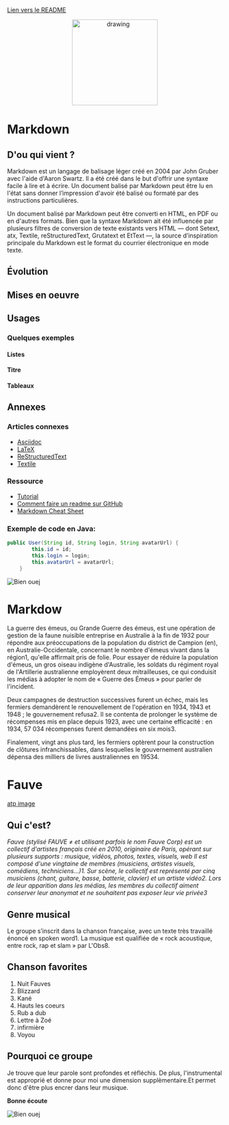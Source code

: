 [Lien vers le README](README.md)

<p align="center">
<img src="https://cdn3.iconfinder.com/data/icons/logos-and-brands-adobe/512/205_Markdown-512.png" alt="drawing" width="200" height="200"/>
<p/>

# Markdown
## D'ou qui vient ?
Markdown est un langage de balisage léger créé en 2004 par John Gruber avec l'aide d'Aaron Swartz. Il a été créé dans le but d'offrir une syntaxe facile à lire et à écrire. Un document balisé par Markdown peut être lu en l'état sans donner l’impression d'avoir été balisé ou formaté par des instructions particulières.

Un document balisé par Markdown peut être converti en HTML, en PDF ou en d'autres formats. Bien que la syntaxe Markdown ait été influencée par plusieurs filtres de conversion de texte existants vers HTML — dont Setext, atx, Textile, reStructuredText, Grutatext et EtText —, la source d’inspiration principale du Markdown est le format du courrier électronique en mode texte.

## Évolution
## Mises en oeuvre
## Usages
### Quelques exemples
#### Listes
#### Titre
#### Tableaux
## Annexes
### Articles connexes
- [Asciidoc](https://fr.wikipedia.org/wiki/AsciiDoc)
- [LaTeX](https://fr.wikipedia.org/wiki/LaTeX)
- [ReStructuredText](https://fr.wikipedia.org/wiki/ReStructuredText)
- [Textile](https://fr.wikipedia.org/wiki/Textile_(langage))
### Ressource
- [Tutorial](https://docs.github.com/en/get-started/writing-on-github/getting-started-with-writing-and-formatting-on-github/basic-writing-and-formatting-syntax)
- [Comment faire un readme sur GitHub](https://medium.com/becode/comment-faire-un-readme-sur-github-cc11f3df606a)
- [Markdown Cheat Sheet](https://www.markdownguide.org/cheat-sheet/)

### Exemple de code en Java:
```java
public User(String id, String login, String avatarUrl) {
        this.id = id;
        this.login = login;
        this.avatarUrl = avatarUrl;
    }
```

![Bien ouej](https://tenor.com/view/brent-rambo-thumbs-up-ok-good-great-gif-3985507.gif)
# Markdow

La guerre des émeus, ou Grande Guerre des émeus, est une opération de gestion de la faune nuisible entreprise en Australie à la fin de 1932 pour répondre aux préoccupations de la population du district de Campion (en), en Australie-Occidentale, concernant le nombre d'émeus vivant dans la région1, qu'elle affirmait pris de folie. Pour essayer de réduire la population d'émeus, un gros oiseau indigène d'Australie, les soldats du régiment royal de l'Artillerie australienne employèrent deux mitrailleuses, ce qui conduisit les médias à adopter le nom de « Guerre des Émeus » pour parler de l'incident.

Deux campagnes de destruction successives furent un échec, mais les fermiers demandèrent le renouvellement de l'opération en 1934, 1943 et 1948 ; le gouvernement refusa2. Il se contenta de prolonger le système de récompenses mis en place depuis 1923, avec une certaine efficacité : en 1934, 57 034 récompenses furent demandées en six mois3.

Finalement, vingt ans plus tard, les fermiers optèrent pour la construction de clôtures infranchissables, dans lesquelles le gouvernement australien dépensa des milliers de livres australiennes en 19534. 


# Fauve #

[atp image](https://fr.wikipedia.org/wiki/Fauve_%28groupe%29)

## Qui c'est? ##

*Fauve (stylisé FAUVE ≠ et utilisant parfois le nom Fauve Corp) est un collectif d'artistes français créé en 2010, originaire de Paris, opérant sur plusieurs supports : musique, vidéos, photos, textes, visuels, web*
*Il est composé d'une vingtaine de membres (musiciens, artistes visuels, comédiens, techniciens...)1. Sur scène, le collectif est représenté par cinq musiciens (chant, guitare, basse, batterie, clavier) et un artiste vidéo2. Lors de leur apparition dans les médias, les membres du collectif aiment conserver leur anonymat et ne souhaitent pas exposer leur vie privée3*

## Genre musical ##

Le groupe s’inscrit dans la chanson française, avec un texte très travaillé énoncé en spoken word1. La musique est qualifiée de « rock acoustique, entre rock, rap et slam » par L'Obs8. 



## Chanson favorites ##

1. Nuit Fauves
2. Blizzard
3. Kané
4. Hauts les coeurs
5. Rub a dub
6. Lettre à Zoé
7. infirmière
8. Voyou

## Pourquoi ce groupe

Je trouve que leur parole sont profondes et réfléchis. De plus, l'instrumental est approprié et donne pour moi une dimension supplèmentaire.Et permet donc d'être plus encrer dans leur musique.






**Bonne écoute**



![Bien ouej](https://phoneky.co.uk/thumbs/screensavers/down/animals/catrock_rjuaeuch.gif)























